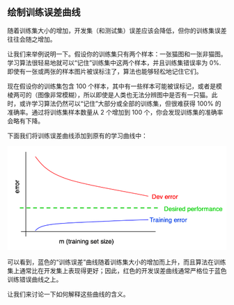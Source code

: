 ## 绘制训练误差曲线


随着训练集大小的增加，开发集（和测试集）误差应该会降低，但你的训练集误差往往会随之增加。 

让我们来举例说明一下。假设你的训练集只有两个样本：一张猫图和一张非猫图。学习算法很轻易地就可以“记住”训练集中这两个样本，并且训练集错误率为 0%. 即使有一张或两张的样本图片被误标注了，算法也能够轻松地记住它们。

现在假设你的训练集包含 100 个样本，其中有一些样本可能被误标记，或者是模棱两可的（图像非常模糊），所以即使是人类也无法分辨图中是否有一只猫。此时，或许学习算法仍然可以“记住”大部分或全部的训练集，但很难获得 100% 的准确率。通过将训练集样本数量从 2 个增加到 100 个，你会发现训练集的准确率会略有下降。

下面我们将训练误差曲线添加到原有的学习曲线中：

![](../img/ch29_01.jpg)

可以看到，蓝色的“训练误差”曲线随着训练集大小的增加而上升，而且算法在训练集上通常比在开发集上表现得更好；因此，红色的开发误差曲线通常严格位于蓝色训练错误曲线之上。 

让我们来讨论一下如何解释这些曲线的含义。 
